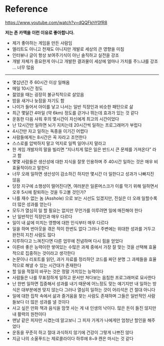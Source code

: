 
# Reference
https://www.youtube.com/watch?v=dQQFkhY0fR8


**저는 존 카맥을 이런 이유로 좋아합니다.**
 * 제가 좋아하는 게임을 만든 사람임 
 * 엘리트도 아니고 천재도 아니지만 개발로 세상의 큰 영향을 미침
 * 인터뷰나 글이 항상 보여주기식이 아닌 솔직하고 실전을 강조
 * 개발 자체가 중요한게 아니고 개발한 결과물이 세상에 얼마나 가치를 주느냐를 강조
… 너무 많음

- - -

 * 몇십년간 주 60시간 이상 일해옴
 * 매일 10시간 정도
 * 젊었을 때는 굉장히 불규칙적으로 살았음
 * 밤을 새거나 늦잠을 자기도 함
 * 나이가 들어서 아이를 낳고 나서는 일반 직장인과 비슷한 패턴으로 삶
 * 최근 몇달간 4마일 (약 6km) 정도를 걷거나 뛰는데 효과가 있는 것 같다
 * 운동한 다음 샤워 후의 몇시간이 자신에게 최고의 시간이었다
 * 난 12시간만 일하면 뇌가 지치는데 20시간씩 일하는 프로그래머가 부럽다
 * 4시간만 자고 일하는 독종을 이기긴 어렵다
 * 사람들에게는 8시간은 꼭 자라고 조언한다
 * 스스로를 압박하지 말고 억지로 일찍 일어나지 말라고
 * 한 게임 개발자의 말을 빌리면 “지나치게 많은 일은 반드시 큰 문제를 가져온다” 라고 함
 * 몇몇 사람들은 생산성에 대한 지식을 잘못 인용하며 주 40시간 일하는 것은 매우 비효율적이라고 말한다
 * 너무 오래 일하면 생산성이 감소하긴 하지만 몇시간 더 일한다고 성과가 나빠지진 않음
 * 당장 지구에 소행성이 떨어진다면, 여러분은 일론머스크가 이를 막기 위해 일하면서 오후 5시에 칼퇴하는 것을 두고볼 것인가?
 * 나를 재수 없는 놈 (Asshole) 으로 보는 시선도 있겠지만, 진실은 더 오래 일할수록 더 많은 성과를 얻는다
 * 모두가 열심히 일 할 필요는 없지만 무언가를 이루려면 일에 매진해야 한다
 * 난 일반적인 직장인과 매우 다르다
 * 일이 내 삶에 미치는 영향에 대한 인식부터 매우 다르다
 * 일을 하며 번아웃을 겪은 적이 한번도 없다
   그러나 주변에는 위대한 성과를 거두고 완전히 지친 사람도 많다
 * 지루하다고 느껴진다면 다른 업무에 전념하며 다시 힘을 얻었다
 * 이른바 좋은 능력이란 쌓여있는 수많은 과제 중에서 가장 잘 맞는 것을 선택해 효율적으로 집중하는 것이라고 생각한다
 * 논문이나 리포트를 읽던, 과거 자료를 정리하던 코드를 짜던 분명 그 과제들을 효율적으로 해낼 수 있는 시간대가 존재한다
 * 할 일을 적절히 바꾸는 것은 정말 가치있는 능력이다
 * 사람들은 나를 무표정하게 일하고 문서만 쳐다보는 음침한 프로그래머로 묘사한다
 * 난 한번 일하면 집중해서 성과를 내기 때문에 어느정도 맞는 얘기지만 내 일하는 방식은 대부분에겐 맞지 않는다
   그러나 열심히 일하는 것이 어리석은 건 절대 아니다
 * 일에 대한 집착 속에서 삶과 즐거움을 찾는 사람도 존재하며 그들은 일반적인 사람들보다 더 많은 성과를 낼 것이다
 * 사고 싶은 만화 책과 음식을 맘껏 사는 게 내 인생의 낙이다.
   많은 돈이 들진 않지만 내 활력의 원천이다
 * 맨날 같은 피자만 시켰는데 알고보니 그 피자 가게가 나에게만 엄청난 할인을 해주었다
 * 운동을 꾸준히 하고 절대 과식하지 않기에 건강이 그렇게 나쁘진 않다
 * 지금 나의 소울푸드는 제로콜라이다 하루에 8~9 캔은 마시는 것 같다


